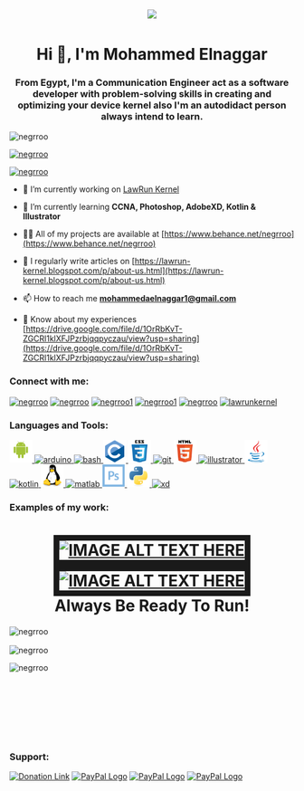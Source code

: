 <h1 align="center">
<a href="https://1.bp.blogspot.com/-tRyG3CeFW78/XrM4KDz_ixI/AAAAAAAAAB0/zU0LAhKW0cAFBinZhtmnGd7nCUUFODf7ACEwYBhgL/s320/img_gY-df8v-5f.jpg" style="margin-left: 1em; margin-right: 1em;"><img border="0" data-original-height="2000" data-original-width="2000" height="320" src="https://1.bp.blogspot.com/-tRyG3CeFW78/XrM4KDz_ixI/AAAAAAAAAB0/zU0LAhKW0cAFBinZhtmnGd7nCUUFODf7ACEwYBhgL/s320/img_gY-df8v-5f.jpg" /></a></p></h1>

<h1 align="center">Hi 👋, I'm Mohammed Elnaggar</h1>
<h3 align="center">From Egypt, I'm a Communication Engineer act as a software developer with problem-solving skills in creating and optimizing your device kernel also I'm an autodidact person always intend to learn.</h3>

<p align="left"> <img src="https://komarev.com/ghpvc/?username=negrroo&label=Profile%20views&color=0e75b6&style=flat" alt="negrroo" /> </p>

<p align="left"> <a href="https://github.com/ryo-ma/github-profile-trophy"><img src="https://github-profile-trophy.vercel.app/?username=negrroo" alt="negrroo" /></a> </p>

<p align="left"> <a href="https://twitter.com/negrroo" target="blank"><img src="https://img.shields.io/twitter/follow/negrroo?logo=twitter&style=for-the-badge" alt="negrroo" /></a> </p>

- 🔭 I’m currently working on [LawRun Kernel](https://lawrun-kernel.blogspot.com)

- 🌱 I’m currently learning **CCNA, Photoshop, AdobeXD, Kotlin & Illustrator**

- 👨‍💻 All of my projects are available at [https://www.behance.net/negrroo](https://www.behance.net/negrroo)

- 📝 I regularly write articles on [https://lawrun-kernel.blogspot.com/p/about-us.html](https://lawrun-kernel.blogspot.com/p/about-us.html)

- 📫 How to reach me **mohammedaelnaggar1@gmail.com**

- 📄 Know about my experiences [https://drive.google.com/file/d/1OrRbKvT-ZGCRl1klXFJPzrbjqqpyczau/view?usp=sharing](https://drive.google.com/file/d/1OrRbKvT-ZGCRl1klXFJPzrbjqqpyczau/view?usp=sharing)

<h3 align="left">Connect with me:</h3>
<p align="left">
<a href="https://twitter.com/negrroo" target="blank"><img align="center" src="https://raw.githubusercontent.com/rahuldkjain/github-profile-readme-generator/master/src/images/icons/Social/twitter.svg" alt="negrroo" height="30" width="40" /></a>
<a href="https://linkedin.com/in/negrroo" target="blank"><img align="center" src="https://raw.githubusercontent.com/rahuldkjain/github-profile-readme-generator/master/src/images/icons/Social/linked-in-alt.svg" alt="negrroo" height="30" width="40" /></a>
<a href="https://fb.com/negrroo1" target="blank"><img align="center" src="https://raw.githubusercontent.com/rahuldkjain/github-profile-readme-generator/master/src/images/icons/Social/facebook.svg" alt="negrroo1" height="30" width="40" /></a>
<a href="https://instagram.com/negrroo1" target="blank"><img align="center" src="https://raw.githubusercontent.com/rahuldkjain/github-profile-readme-generator/master/src/images/icons/Social/instagram.svg" alt="negrroo1" height="30" width="40" /></a>
<a href="https://www.behance.net/negrroo" target="blank"><img align="center" src="https://raw.githubusercontent.com/rahuldkjain/github-profile-readme-generator/master/src/images/icons/Social/behance.svg" alt="negrroo" height="30" width="40" /></a>
<a href="https://www.youtube.com/c/lawrunkernel" target="blank"><img align="center" src="https://raw.githubusercontent.com/rahuldkjain/github-profile-readme-generator/master/src/images/icons/Social/youtube.svg" alt="lawrunkernel" height="30" width="40" /></a>
</p>

<h3 align="left">Languages and Tools:</h3>
<p align="left"> <a href="https://developer.android.com" target="_blank" rel="noreferrer"> <img src="https://raw.githubusercontent.com/devicons/devicon/master/icons/android/android-original-wordmark.svg" alt="android" width="40" height="40"/> </a> <a href="https://www.arduino.cc/" target="_blank" rel="noreferrer"> <img src="https://cdn.worldvectorlogo.com/logos/arduino-1.svg" alt="arduino" width="40" height="40"/> </a> <a href="https://www.gnu.org/software/bash/" target="_blank" rel="noreferrer"> <img src="https://www.vectorlogo.zone/logos/gnu_bash/gnu_bash-icon.svg" alt="bash" width="40" height="40"/> </a> <a href="https://www.cprogramming.com/" target="_blank" rel="noreferrer"> <img src="https://raw.githubusercontent.com/devicons/devicon/master/icons/c/c-original.svg" alt="c" width="40" height="40"/> </a> <a href="https://www.w3schools.com/css/" target="_blank" rel="noreferrer"> <img src="https://raw.githubusercontent.com/devicons/devicon/master/icons/css3/css3-original-wordmark.svg" alt="css3" width="40" height="40"/> </a> <a href="https://git-scm.com/" target="_blank" rel="noreferrer"> <img src="https://www.vectorlogo.zone/logos/git-scm/git-scm-icon.svg" alt="git" width="40" height="40"/> </a> <a href="https://www.w3.org/html/" target="_blank" rel="noreferrer"> <img src="https://raw.githubusercontent.com/devicons/devicon/master/icons/html5/html5-original-wordmark.svg" alt="html5" width="40" height="40"/> </a> <a href="https://www.adobe.com/in/products/illustrator.html" target="_blank" rel="noreferrer"> <img src="https://www.vectorlogo.zone/logos/adobe_illustrator/adobe_illustrator-icon.svg" alt="illustrator" width="40" height="40"/> </a> <a href="https://www.java.com" target="_blank" rel="noreferrer"> <img src="https://raw.githubusercontent.com/devicons/devicon/master/icons/java/java-original.svg" alt="java" width="40" height="40"/> </a> <a href="https://kotlinlang.org" target="_blank" rel="noreferrer"> <img src="https://www.vectorlogo.zone/logos/kotlinlang/kotlinlang-icon.svg" alt="kotlin" width="40" height="40"/> </a> <a href="https://www.linux.org/" target="_blank" rel="noreferrer"> <img src="https://raw.githubusercontent.com/devicons/devicon/master/icons/linux/linux-original.svg" alt="linux" width="40" height="40"/> </a> <a href="https://www.mathworks.com/" target="_blank" rel="noreferrer"> <img src="https://upload.wikimedia.org/wikipedia/commons/2/21/Matlab_Logo.png" alt="matlab" width="40" height="40"/> </a> <a href="https://www.photoshop.com/en" target="_blank" rel="noreferrer"> <img src="https://raw.githubusercontent.com/devicons/devicon/master/icons/photoshop/photoshop-line.svg" alt="photoshop" width="40" height="40"/> </a> <a href="https://www.python.org" target="_blank" rel="noreferrer"> <img src="https://raw.githubusercontent.com/devicons/devicon/master/icons/python/python-original.svg" alt="python" width="40" height="40"/> </a> <a href="https://www.adobe.com/products/xd.html" target="_blank" rel="noreferrer"> <img src="https://cdn.worldvectorlogo.com/logos/adobe-xd.svg" alt="xd" width="40" height="40"/> </a> </p>

<h3 align="left">Examples of my work:</h3>
<h1 align="center"><a href="http://www.youtube.com/watch?feature=player_embedded&amp;v=OZIMFoNV2cc
" target="_blank"><img alt="IMAGE ALT TEXT HERE" border="10" height="180" src="http://img.youtube.com/vi/OZIMFoNV2cc/0.jpg" width="340" /></a>
<a href="http://www.youtube.com/watch?feature=player_embedded&amp;v=4QbTvBQB2QU
" target="_blank"><img alt="IMAGE ALT TEXT HERE" border="10" height="180" src="http://img.youtube.com/vi/4QbTvBQB2QU/0.jpg" width="340" /></a><br />
<div style="text-align: center;">Always Be Ready To Run!</div></h1>

<p><img align="center" alt="negrroo" src="https://github-readme-stats.vercel.app/api?username=negrroo&amp;show_icons=true&amp;locale=en" /></p>
<p><img align="center" alt="negrroo" src="https://github-readme-streak-stats.herokuapp.com/?user=negrroo&amp;" /></p>
<p><img align="left" alt="negrroo" src="https://github-readme-stats.vercel.app/api/top-langs?username=negrroo&amp;show_icons=true&amp;locale=en&amp;layout=compact" /></p><br /><br /><br /><br /><br /><br />

<br /><h3 align="left">Support:</h3>
<!--PayPal Logo--><a href="https://lawrun-kernel.blogspot.com/2020/08/donation-link.html" title="Support LawRun"><img alt="Donation Link" border="0"  height="50" src="https://github.com/negrroo/LawRun-Stuff/releases/download/8/Donate.png" width="210" /></a><!--PayPal Logo-->
<!--PayPal Logo--><a href="https://www.paypal.me/MohammedAElnaggar1" title="Support LawRun"><img alt="PayPal Logo" border="0" height="50" src="https://github.com/negrroo/LawRun-Stuff/releases/download/8/Paypal01.png" width="210"/></a><!--PayPal Logo-->
<!--PayPal Logo--><a href="https://www.buymeacoffee.com/negrroo" title="Support LawRun"><img alt="PayPal Logo" border="0" height="50" src="https://cdn.buymeacoffee.com/buttons/v2/default-yellow.png" width="210" /></a><!--PayPal Logo-->
<!--PayPal Logo--><a href="https://ko-fi.com/negrroo" title="Support LawRun"><img alt="PayPal Logo" border="0" height="50" src="https://cdn.ko-fi.com/cdn/kofi3.png?v=3"  width="210"/></a><!--PayPal Logo-->
